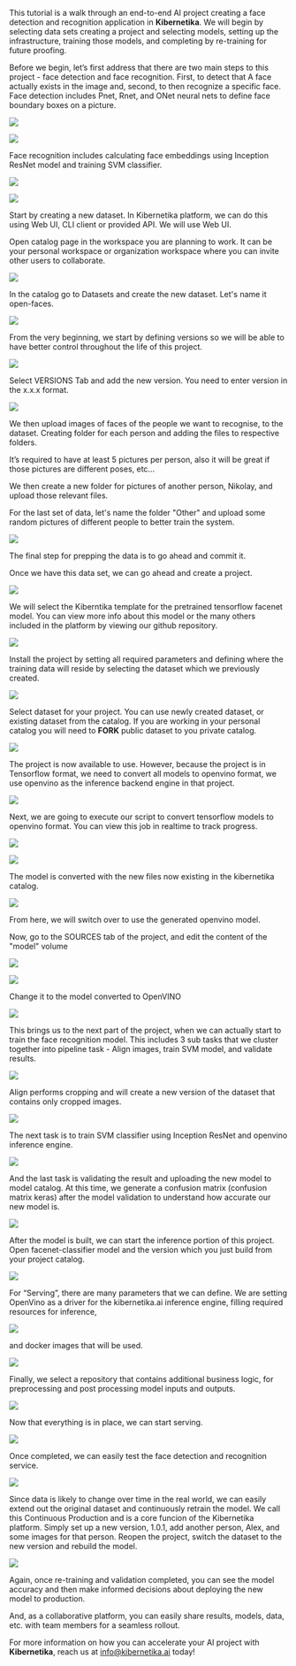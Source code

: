 This tutorial is a walk through an end-to-end AI project creating a face detection and recognition application in **Kibernetika**. We will begin by selecting data sets creating a project and selecting models, setting up the infrastructure, training those models, and completing by re-training for future proofing. 

Before we begin, let’s first address that there are two main steps to this project - face detection and face recognition. First, to detect that A face actually exists in the image and, second, to then recognize a specific face. Face detection includes Pnet, Rnet, and ONet neural nets to define face boundary boxes on a picture.

![](../img/tutorials/openvino/openvino1.png)

![](../img/tutorials/openvino/openvino2.png)

Face recognition includes calculating face embeddings using Inception ResNet model and training SVM classifier.

![](../img/tutorials/openvino/openvino3.png)

![](../img/tutorials/openvino/openvino4.png)

Start by creating a new dataset. In Kibernetika platform, we can do this using Web UI, CLI client or provided API. We will use Web UI.

Open catalog page in the workspace you are planning to work. It can be your personal workspace or organization workspace where you can invite other users to collaborate.

![](../img/tutorials/openvino/openvino5.png)

In the catalog go to Datasets and create the new dataset. Let's name it open-faces.

![](../img/tutorials/openvino/openvino6.png)

From the very beginning, we start by defining versions so we will be able to have better control throughout the life of this project. 

![](../img/tutorials/openvino/openvino7.png)

Select VERSIONS Tab and add the new version. You need to enter version in the x.x.x format. 

![](../img/tutorials/openvino/openvino8.png)

We then upload images of faces of the people we want to recognise, to the dataset. Creating folder for each person and adding the files to respective folders. 

It’s required to have at least 5 pictures per person, also it will be great if those pictures are different poses, etc...

We then create a new folder for pictures of another person, Nikolay, and upload those relevant files.

For the last set of data, let's name the folder "Other" and upload some random pictures of different people to better train the system.

![](../img/tutorials/openvino/openvino9.png)

The final step for prepping the data is to go ahead and commit it. 

Once we have this data set, we can go ahead and create a project. 

![](../img/tutorials/openvino/openvino10.png)

We will select the Kiberntika template for the pretrained tensorflow facenet model. You can view more info about this model or the many others included in the platform by viewing our github repository.  

![](../img/tutorials/openvino/openvino11.png)

Install the project by setting all required parameters and defining where the training data will reside by selecting the dataset which we previously created.

![](../img/tutorials/openvino/openvino-a.png)

Select dataset for your project. You can use newly created dataset, or existing dataset from the catalog. If you are working in your personal catalog you will need to <b>FORK</b> public dataset to you private catalog.

![](../img/tutorials/openvino/openvino12.png)


The project is now available to use. However, because the project is in Tensorflow format, we need to convert all models to openvino format, we use openvino as the inference backend engine in that project.

![](../img/tutorials/openvino/openvino13.png)

Next, we are going to execute our script to convert tensorflow models to openvino format. You can view this job in realtime to track progress.

![](../img/tutorials/openvino/openvino14.png)

![](../img/tutorials/openvino/openvino15.png)

The model is converted with the new files now existing in the kibernetika catalog. 

![](../img/tutorials/openvino/openvino16.png)

From here, we will switch over to use the generated openvino model. 

Now, go to the SOURCES tab of the project, and edit the content of the "model" volume

![](../img/tutorials/openvino/openvino17.png)

![](../img/tutorials/openvino/openvino18.png)

Change it to the model converted to OpenVINO

![](../img/tutorials/openvino/openvino19.png)

This brings us to the next part of the project, when we can actually start to train the face recognition model. This includes 3 sub tasks that we cluster together into pipeline task - Align images, train SVM model, and validate results.

![](../img/tutorials/openvino/openvino20.png)

Align performs cropping and will create a new version of the dataset that contains only cropped images.

![](../img/tutorials/openvino/openvino21.png)

The next task is to train SVM classifier using  Inception ResNet and openvino inference engine.

![](../img/tutorials/openvino/openvino22.png)

And the last task is validating the result and uploading the new model to model catalog. At this time, we generate a confusion matrix (confusion matrix keras) after the model validation to understand how accurate our new model is. 

![](../img/tutorials/openvino/openvino23.png)

After the model is built, we can start the inference portion of this project. 
Open facenet-classifier model and the version which you just build from your project catalog.  

![](../img/tutorials/openvino/openvino24.png)

For “Serving”, there are many parameters that we can define. We are setting OpenVino as a driver for the kibernetika.ai inference engine, filling required resources for inference, 

![](../img/tutorials/openvino/openvino25.png)

and docker images that will be used. 

![](../img/tutorials/openvino/openvino26.png)

Finally, we select a repository that contains additional business logic, for preprocessing and post processing model inputs and outputs.

![](../img/tutorials/openvino/openvino27.png)

Now that everything is in place, we can start serving. 

![](../img/tutorials/openvino/openvino28.png)

Once completed, we can easily test the face detection and recognition service.

![](../img/tutorials/openvino/openvino29.png)

Since data is likely to change over time in the real world, we can easily extend out the original dataset and continuously retrain the model. We call this Continuous Production and is a core funcion of the Kibernetika platform. Simply set up a new version, 1.0.1, add another person, Alex, and some images for that person. Reopen the project, switch the dataset to the new version and rebuild the model.

![](../img/tutorials/openvino/openvino30.png)

Again, once re-training and validation completed, you can see the model accuracy and then make informed decisions about deploying the new model to production. 

And, as a collaborative platform, you can easily share results, models, data, etc. with team members for a seamless rollout.

For more information on how you can accelerate your AI project with **Kibernetika**, reach us at info@kibernetika.ai today! 

